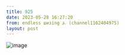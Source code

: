 ```yaml
---
title: 925
date: 2023-05-28 16:27:20
from: endless шизing ⍼ (channel1162404975)
layout: post
---
```


![image](photos/photo_77@28-05-2023_16-27-20.jpg)


